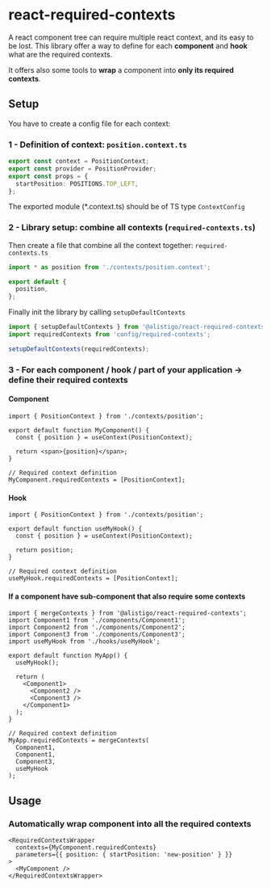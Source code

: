 # react-required-contexts

A react component tree can require multiple react context, and its easy to be lost.
This library offer a way to define for each **component** and **hook** what are the required contexts.

It offers also some tools to **wrap** a component into **only its required contexts**.

## Setup

You have to create a config file for each context:

### 1 - Definition of context: `position.context.ts`

```ts
export const context = PositionContext;
export const provider = PositionProvider;
export const props = {
  startPosition: POSITIONS.TOP_LEFT,
};
```

The exported module (\*.context.ts) should be of TS type `ContextConfig`

### 2 - Library setup: combine all contexts (`required-contexts.ts`)

Then create a file that combine all the context together: `required-contexts.ts`

```ts
import * as position from './contexts/position.context';

export default {
  position,
};
```

Finally init the library by calling `setupDefaultContexts`

```ts
import { setupDefaultContexts } from '@alistigo/react-required-contexts';
import requiredContexts from 'config/required-contexts';

setupDefaultContexts(requiredContexts);
```

### 3 - For each component / hook / part of your application -> define their required contexts

#### Component

```tsx
import { PositionContext } from './contexts/position';

export default function MyComponent() {
  const { position } = useContext(PositionContext);

  return <span>{position}</span>;
}

// Required context definition
MyComponent.requiredContexts = [PositionContext];
```

#### Hook

```tsx
import { PositionContext } from './contexts/position';

export default function useMyHook() {
  const { position } = useContext(PositionContext);

  return position;
}

// Required context definition
useMyHook.requiredContexts = [PositionContext];
```

#### If a component have sub-component that also require some contexts

```tsx
import { mergeContexts } from '@alistigo/react-required-contexts';
import Component1 from './components/Component1';
import Component2 from './components/Component2';
import Component3 from './components/Component3';
import useMyHook from './hooks/useMyHook';

export default function MyApp() {
  useMyHook();

  return (
    <Component1>
      <Component2 />
      <Component3 />
    </Component1>
  );
}

// Required context definition
MyApp.requiredContexts = mergeContexts(
  Component1,
  Component1,
  Component3,
  useMyHook
);
```

## Usage

### Automatically wrap component into all the required contexts

```tsx
<RequiredContextsWrapper
  contexts={MyComponent.requiredContexts}
  parameters={{ position: { startPosition: 'new-position' } }}
>
  <MyComponent />
</RequiredContextsWrapper>
```
